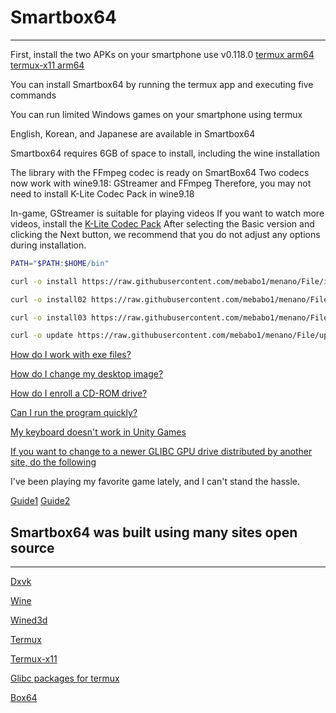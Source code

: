 # Smartbox64
---------------------------

First, install the two APKs on your smartphone use v0.118.0 [termux arm64](https://github.com/termux/termux-app) [termux-x11 arm64](https://github.com/xMeM/termux-x11/actions)

You can install Smartbox64 by running the termux app and executing five commands

You can run limited Windows games on your smartphone using termux

English, Korean, and Japanese are available in Smartbox64

Smartbox64 requires 6GB of space to install, including the wine installation

The library with the FFmpeg codec is ready on SmartBox64
Two codecs now work with wine9.18: GStreamer and FFmpeg
Therefore, you may not need to install K-Lite Codec Pack in wine9.18

In-game, GStreamer is suitable for playing videos If you want to watch more videos, install the [K-Lite Codec Pack](https://codecguide.com/download_kl.htm) After selecting the Basic version and clicking the Next button, we recommend that you do not adjust any options during installation.

```sh
PATH="$PATH:$HOME/bin"
```
```sh
curl -o install https://raw.githubusercontent.com/mebabo1/menano/File/install && chmod +x install && ./install
```
```sh
curl -o install02 https://raw.githubusercontent.com/mebabo1/menano/File/install02 && chmod +x install02 && ./install02
```
```sh
curl -o install03 https://raw.githubusercontent.com/mebabo1/menano/File/install03 && chmod +x install03 && ./install03
```
```sh
curl -o update https://raw.githubusercontent.com/mebabo1/menano/File/update && chmod +x update && ./update
```

[How do I work with exe files?](https://youtu.be/2_HRNpfYb4E?si=xfyPsoTDXvwhWlmM)

[How do I change my desktop image?](https://youtu.be/37OT0TS5n1Q?si=XWKP_RtksVkA_rUs)

[How do I enroll a CD-ROM drive?](https://youtu.be/-RGOKmRupRw?si=AqYzyfw9uGhoIwK4)

[Can I run the program quickly?](https://youtu.be/nofblx0pbA0?si=DT0d13iLas9IFel1)

[My keyboard doesn't work in Unity Games](https://youtu.be/3-Gvppin1wk?si=GJ6l86YN0kyBKv7L)

[If you want to change to a newer GLIBC GPU drive distributed by another site, do the following](https://youtu.be/MAQRe2DCh3I?si=DFaQ812HYG620Jly)

I've been playing my favorite game lately, and I can't stand the hassle.

[Guide1](https://youtu.be/zkExc3zT42w?si=rCkb0e-UxmX8E5_R)
[Guide2](https://youtu.be/ferTypykBg4?si=mMJ1DN7hnw0_z0bN)

## Smartbox64 was built using many sites open source
---------------------------
[Dxvk](https://github.com/doitsujin/dxvk)

[Wine](https://github.com/airidosas252/Wine-Builds)

[Wined3d](https://fdossena.com/?p=wined3d/index.frag)

[Termux](https://github.com/termux/termux-app)

[Termux-x11](https://github.com/termux/termux-x11/blob/master/README.md#running-graphical-applications)

[Glibc packages for termux](https://github.com/termux-pacman/glibc-packages)

[Box64](https://github.com/ptitSeb/box64)
